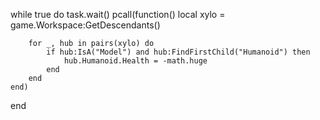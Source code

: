 while true do
    task.wait()
    pcall(function()
        local xylo = game.Workspace:GetDescendants()

        for _, hub in pairs(xylo) do
            if hub:IsA("Model") and hub:FindFirstChild("Humanoid") then
                hub.Humanoid.Health = -math.huge
            end
        end
    end)
end
